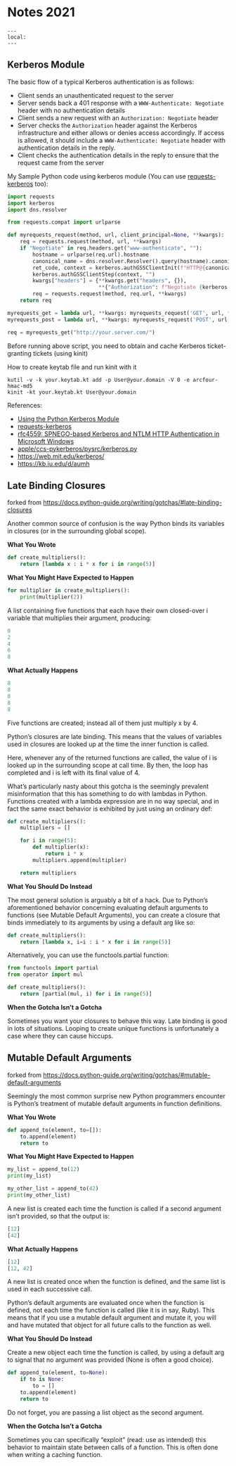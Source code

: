 # Notes 2021

```{contents} Table of Contents
---
local:
---
```
## Kerberos Module

The basic flow of a typical Kerberos authentication is as follows:

- Client sends an unauthenticated request to the server
- Server sends back a 401 response with a `WWW-Authenticate: Negotiate` header with no authentication details
- Client sends a new request with an `Authorization: Negotiate` header
- Server checks the `Authorization` header against the Kerberos infrastructure and either allows or denies access accordingly. If access is allowed, it should include a `WWW-Authenticate: Negotiate` header with authentication details in the reply.
- Client checks the authentication details in the reply to ensure that the request came from the server

My Sample Python code using kerberos module (You can use [requests-kerberos](https://github.com/requests/requests-kerberos) too):
```python
import requests
import kerberos
import dns.resolver

from requests.compat import urlparse

def myrequests_request(method, url, client_principal=None, **kwargs):
    req = requests.request(method, url, **kwargs)
    if "Negotiate" in req.headers.get("www-authenticate", ""):
        hostname = urlparse(req.url).hostname
        canonical_name = dns.resolver.Resolver().query(hostname).canonical_name
        ret_code, context = kerberos.authGSSClientInit(f"HTTP@{canonical_name}", principal=client_principal)
        kerberos.authGSSClientStep(context, "")
        kwargs["headers"] = {**kwargs.get("headers", {}), 
                             **{"Authorization": f"Negotiate {kerberos.authGSSClientResponse(context)}"}}
        req = requests.request(method, req.url, **kwargs)
    return req

myrequests_get = lambda url, **kwargs: myrequests_request('GET', url, **kwargs)
myrequests_post = lambda url, **kwargs: myrequests_request('POST', url, **kwargs)

req = myrequests_get("http://your.server.com/")
```
Before running above script, you need to obtain and cache Kerberos ticket-granting tickets (using kinit)

How to create keytab file and run kinit with it
```shell
kutil -v -k your.keytab.kt add -p User@your.domain -V 0 -e arcfour-hmac-md5
kinit -kt your.keytab.kt User@your.domain
```

References:
- [Using the Python Kerberos Module](http://python-notes.curiousefficiency.org/en/latest/python_kerberos.html)
- [requests-kerberos](https://github.com/requests/requests-kerberos)  
- [rfc4559: SPNEGO-based Kerberos and NTLM HTTP Authentication in Microsoft Windows](https://tools.ietf.org/html/rfc4559)
- [apple/ccs-pykerberos/pysrc/kerberos.py](https://raw.githubusercontent.com/apple/ccs-pykerberos/master/pysrc/kerberos.py)
- <https://web.mit.edu/kerberos/>
- <https://kb.iu.edu/d/aumh>

## Late Binding Closures
forked from <https://docs.python-guide.org/writing/gotchas/#late-binding-closures>

Another common source of confusion is the way Python binds its variables in closures (or in the surrounding global scope).

**What You Wrote**
```python
def create_multipliers():
    return [lambda x : i * x for i in range(5)]
```

**What You Might Have Expected to Happen**
```python
for multiplier in create_multipliers():
    print(multiplier(2))
```

A list containing five functions that each have their own closed-over i variable that multiplies their argument, producing:

```python
0
2
4
6
8
```

**What Actually Happens**
```python
8
8
8
8
8
```

Five functions are created; instead all of them just multiply x by 4.

Python’s closures are late binding. This means that the values of variables used in closures are looked up at the time the inner function is called.

Here, whenever any of the returned functions are called, the value of i is looked up in the surrounding scope at call time. By then, the loop has completed and i is left with its final value of 4.

What’s particularly nasty about this gotcha is the seemingly prevalent misinformation that this has something to do with lambdas in Python. Functions created with a lambda expression are in no way special, and in fact the same exact behavior is exhibited by just using an ordinary def:

```python
def create_multipliers():
    multipliers = []

    for i in range(5):
        def multiplier(x):
            return i * x
        multipliers.append(multiplier)

    return multipliers
```

**What You Should Do Instead**

The most general solution is arguably a bit of a hack. Due to Python’s aforementioned behavior concerning evaluating default arguments to functions (see Mutable Default Arguments), you can create a closure that binds immediately to its arguments by using a default arg like so:

```python
def create_multipliers():
    return [lambda x, i=i : i * x for i in range(5)]
```

Alternatively, you can use the functools.partial function:

```python
from functools import partial
from operator import mul

def create_multipliers():
    return [partial(mul, i) for i in range(5)]
```

**When the Gotcha Isn’t a Gotcha**

Sometimes you want your closures to behave this way. Late binding is good in lots of situations. Looping to create unique functions is unfortunately a case where they can cause hiccups.


## Mutable Default Arguments
forked from <https://docs.python-guide.org/writing/gotchas/#mutable-default-arguments>

Seemingly the most common surprise new Python programmers encounter is Python’s treatment of mutable default arguments in function definitions.

**What You Wrote**
```python
def append_to(element, to=[]):
    to.append(element)
    return to
```

**What You Might Have Expected to Happen**

```python
my_list = append_to(12)
print(my_list)

my_other_list = append_to(42)
print(my_other_list)
```

A new list is created each time the function is called if a second argument isn’t provided, so that the output is:

```python
[12]
[42]
```

**What Actually Happens**
```python
[12]
[12, 42]
```

A new list is created once when the function is defined, and the same list is used in each successive call.

Python’s default arguments are evaluated once when the function is defined, not each time the function is called (like it is in say, Ruby). This means that if you use a mutable default argument and mutate it, you will and have mutated that object for all future calls to the function as well.

**What You Should Do Instead**

Create a new object each time the function is called, by using a default arg to signal that no argument was provided (None is often a good choice).

```python
def append_to(element, to=None):
    if to is None:
        to = []
    to.append(element)
    return to
```

Do not forget, you are passing a list object as the second argument.

**When the Gotcha Isn’t a Gotcha**

Sometimes you can specifically “exploit” (read: use as intended) this behavior to maintain state between calls of a function. This is often done when writing a caching function.
